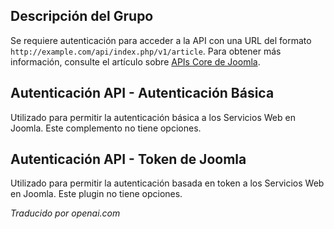 <!-- Filename: Chunk4x:Extensions_Plugin_Manager_Edit_API_Authentication_Group  / Display title: Groupe d'Authentification de l'API -->

## Descripción del Grupo

Se requiere autenticación para acceder a la API con una URL del formato `http://example.com/api/index.php/v1/article`. Para obtener más información, consulte el artículo sobre [APIs Core de Joomla](https://docs.joomla.org/J4.x:Joomla_Core_APIs/en).

## Autenticación API - Autenticación Básica

Utilizado para permitir la autenticación básica a los Servicios Web en Joomla. Este complemento no tiene opciones.

## Autenticación API - Token de Joomla

Utilizado para permitir la autenticación basada en token a los Servicios Web en Joomla. Este plugin no tiene opciones.

*Traducido por openai.com*


